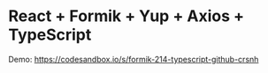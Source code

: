 # React + Formik + Yup + Axios + TypeScript  

Demo: https://codesandbox.io/s/formik-214-typescript-github-crsnh